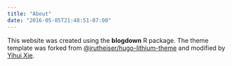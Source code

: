 ```yaml
---
title: "About"
date: "2016-05-05T21:48:51-07:00"
---
```


This website was created using the **blogdown** R package. The theme template was forked from [@jrutheiser/hugo-lithium-theme](https://github.com/jrutheiser/hugo-lithium-theme) and modified by [Yihui Xie](https://github.com/yihui/hugo-lithium).
